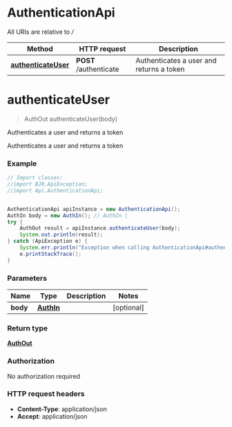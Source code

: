 # AuthenticationApi

All URIs are relative to */*

Method | HTTP request | Description
------------- | ------------- | -------------
[**authenticateUser**](AuthenticationApi.md#authenticateUser) | **POST** /authenticate | Authenticates a user and returns a token

<a name="authenticateUser"></a>
# **authenticateUser**
> AuthOut authenticateUser(body)

Authenticates a user and returns a token

Authenticates a user and returns a token

### Example
```java
// Import classes:
//import BJR.ApiException;
//import Api.AuthenticationApi;


AuthenticationApi apiInstance = new AuthenticationApi();
AuthIn body = new AuthIn(); // AuthIn | 
try {
    AuthOut result = apiInstance.authenticateUser(body);
    System.out.println(result);
} catch (ApiException e) {
    System.err.println("Exception when calling AuthenticationApi#authenticateUser");
    e.printStackTrace();
}
```

### Parameters

Name | Type | Description  | Notes
------------- | ------------- | ------------- | -------------
 **body** | [**AuthIn**](AuthIn.md)|  | [optional]

### Return type

[**AuthOut**](AuthOut.md)

### Authorization

No authorization required

### HTTP request headers

 - **Content-Type**: application/json
 - **Accept**: application/json

